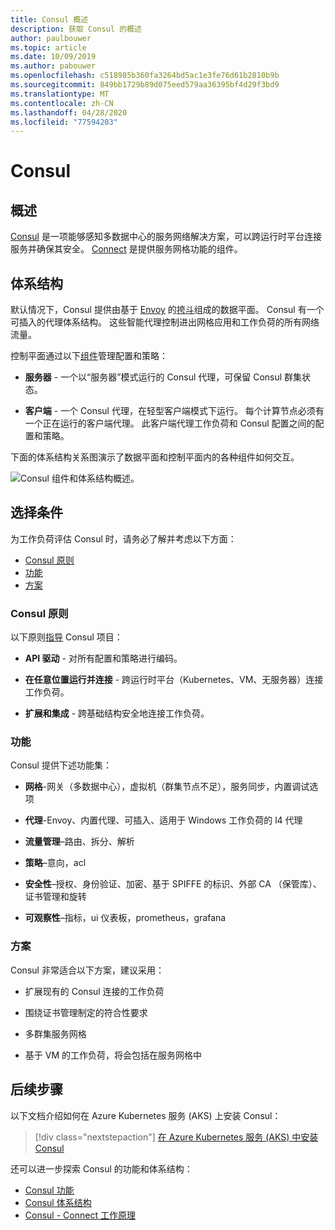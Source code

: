 ```yaml
---
title: Consul 概述
description: 获取 Consul 的概述
author: paulbouwer
ms.topic: article
ms.date: 10/09/2019
ms.author: pabouwer
ms.openlocfilehash: c518985b360fa3264bd5ac1e3fe76d61b2810b9b
ms.sourcegitcommit: 849bb1729b89d075eed579aa36395bf4d29f3bd9
ms.translationtype: MT
ms.contentlocale: zh-CN
ms.lasthandoff: 04/28/2020
ms.locfileid: "77594203"
---
```

# <a name="consul"></a>Consul

## <a name="overview"></a>概述

[Consul][consul] 是一项能够感知多数据中心的服务网络解决方案，可以跨运行时平台连接服务并确保其安全。 [Connect][consul-features] 是提供服务网格功能的组件。

## <a name="architecture"></a>体系结构

默认情况下，Consul 提供由基于 [Envoy][envoy-proxy] 的[挎斗][consul-sidecar]组成的数据平面。 Consul 有一个可插入的代理体系结构。 这些智能代理控制进出网格应用和工作负荷的所有网络流量。

控制平面通过以下[组件][consul-architecture]管理配置和策略：

- **服务器** - 一个以“服务器”模式运行的 Consul 代理，可保留 Consul 群集状态。

- **客户端** - 一个 Consul 代理，在轻型客户端模式下运行。 每个计算节点必须有一个正在运行的客户端代理。 此客户端代理工作负荷和 Consul 配置之间的配置和策略。 

下面的体系结构关系图演示了数据平面和控制平面内的各种组件如何交互。

![Consul 组件和体系结构概述。](media/servicemesh/consul/about-architecture.png)


## <a name="selection-criteria"></a>选择条件

为工作负荷评估 Consul 时，请务必了解并考虑以下方面：

- [Consul 原则](#consul-principles)
- [功能](#capabilities)
- [方案](#scenarios)


### <a name="consul-principles"></a>Consul 原则

以下原则[指导][consul-principles] Consul 项目：

- **API 驱动** - 对所有配置和策略进行编码。

- **在任意位置运行并连接** - 跨运行时平台（Kubernetes、VM、无服务器）连接工作负荷。

- **扩展和集成** - 跨基础结构安全地连接工作负荷。


### <a name="capabilities"></a>功能

Consul 提供下述功能集：

- **网格**-网关（多数据中心），虚拟机（群集节点不足），服务同步，内置调试选项

- **代理**-Envoy、内置代理、可插入、适用于 Windows 工作负荷的 l4 代理

- **流量管理**–路由、拆分、解析

- **策略**–意向，acl

- **安全性**–授权、身份验证、加密、基于 SPIFFE 的标识、外部 CA （保管库）、证书管理和旋转

- **可观察性**–指标，ui 仪表板，prometheus，grafana


### <a name="scenarios"></a>方案

Consul 非常适合以下方案，建议采用：

- 扩展现有的 Consul 连接的工作负荷

- 围绕证书管理制定的符合性要求

- 多群集服务网格

- 基于 VM 的工作负荷，将会包括在服务网格中



## <a name="next-steps"></a>后续步骤

以下文档介绍如何在 Azure Kubernetes 服务 (AKS) 上安装 Consul：

> [!div class="nextstepaction"]
> [在 Azure Kubernetes 服务 (AKS) 中安装 Consul][consul-install]

还可以进一步探索 Consul 的功能和体系结构：

- [Consul 功能][consul-features]
- [Consul 体系结构][consul-architecture]
- [Consul - Connect 工作原理][consul-how-connect-works]

<!-- LINKS - external -->
[consul]: https://www.consul.io/mesh.html
[consul-features]: https://www.consul.io/docs/connect/index.html
[consul-architecture]: https://www.consul.io/docs/internals/architecture.html
[consul-sidecar]: https://www.consul.io/docs/connect/proxies.html
[consul-how-connect-works]: https://www.consul.io/docs/connect/connect-internals.html
[consul-principles]: https://www.consul.io/

[envoy-proxy]: https://www.envoyproxy.io/
[grafana]: https://grafana.com/
[prometheus]: https://prometheus.io/

<!-- LINKS - internal -->
[consul-install]: ./servicemesh-consul-install.md
